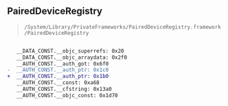 ## PairedDeviceRegistry

> `/System/Library/PrivateFrameworks/PairedDeviceRegistry.framework/PairedDeviceRegistry`

```diff

   __DATA_CONST.__objc_superrefs: 0x20
   __DATA_CONST.__objc_arraydata: 0x2f0
   __AUTH_CONST.__auth_got: 0x6f0
-  __AUTH_CONST.__auth_ptr: 0x1c0
+  __AUTH_CONST.__auth_ptr: 0x1b0
   __AUTH_CONST.__const: 0xa68
   __AUTH_CONST.__cfstring: 0x13a0
   __AUTH_CONST.__objc_const: 0x1d70

```
